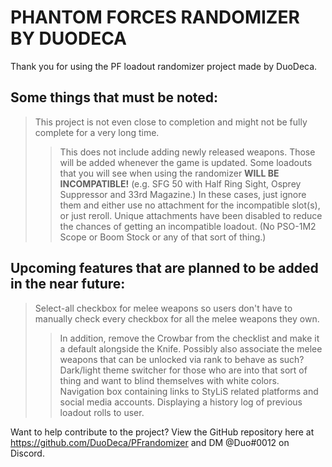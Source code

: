 # PHANTOM FORCES RANDOMIZER BY DUODECA

Thank you for using the PF loadout randomizer project made by DuoDeca.

## Some things that must be noted:
> This project is not even close to completion and might not be fully complete for a very long time.
>> This does not include adding newly released weapons. Those will be added whenever the game is updated.
> Some loadouts that you will see when using the randomizer __WILL BE INCOMPATIBLE!__ (e.g. SFG 50 with Half Ring Sight, Osprey Suppressor and 33rd Magazine.)
>> In these cases, just ignore them and either use no attachment for the incompatible slot(s), or just reroll.
> Unique attachments have been disabled to reduce the chances of getting an incompatible loadout. (No PSO-1M2 Scope or Boom Stock or any of that sort of thing.)

## Upcoming features that are planned to be added in the near future:
> Select-all checkbox for melee weapons so users don't have to manually check every checkbox for all the melee weapons they own.
>> In addition, remove the Crowbar from the checklist and make it a default alongside the Knife.
>> Possibly also associate the melee weapons that can be unlocked via rank to behave as such?
> Dark/light theme switcher for those who are into that sort of thing and want to blind themselves with white colors.
> Navigation box containing links to StyLiS related platforms and social media accounts.
> Displaying a history log of previous loadout rolls to user.

Want to help contribute to the project? View the GitHub repository here at https://github.com/DuoDeca/PFrandomizer and DM @Duo#0012 on Discord.
